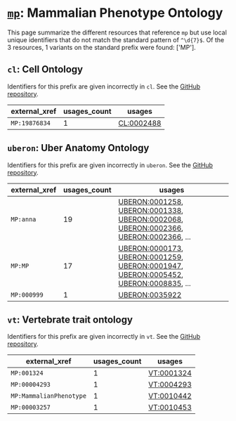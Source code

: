 # [`mp`](https://bioregistry.io/mp): Mammalian Phenotype Ontology

This page summarize the different resources that reference `mp`
but use local unique identifiers that do not match the standard pattern of
`^\d{7}$`. Of the 3 resources,
1 variants on the standard prefix were found: ['MP'].

## `cl`: Cell Ontology

Identifiers for this prefix are given incorrectly in `cl`. See the [GitHub repository](https://github.com/obophenotype/cell-ontology).

| external_xref   |   usages_count | usages                                          |
|-----------------|----------------|-------------------------------------------------|
| `MP:19876834`   |              1 | [CL:0002488](https://bioregistry.io/CL:0002488) |

## `uberon`: Uber Anatomy Ontology

Identifiers for this prefix are given incorrectly in `uberon`. See the [GitHub repository](https://github.com/obophenotype/uberon).

| external_xref   |   usages_count | usages                                                                                                                                                                                                                                                                                           |
|-----------------|----------------|--------------------------------------------------------------------------------------------------------------------------------------------------------------------------------------------------------------------------------------------------------------------------------------------------|
| `MP:anna`       |             19 | [UBERON:0001258](https://bioregistry.io/UBERON:0001258), [UBERON:0001338](https://bioregistry.io/UBERON:0001338), [UBERON:0002068](https://bioregistry.io/UBERON:0002068), [UBERON:0002366](https://bioregistry.io/UBERON:0002366), [UBERON:0002366](https://bioregistry.io/UBERON:0002366), ... |
| `MP:MP`         |             17 | [UBERON:0000173](https://bioregistry.io/UBERON:0000173), [UBERON:0001259](https://bioregistry.io/UBERON:0001259), [UBERON:0001947](https://bioregistry.io/UBERON:0001947), [UBERON:0005452](https://bioregistry.io/UBERON:0005452), [UBERON:0008835](https://bioregistry.io/UBERON:0008835), ... |
| `MP:000999`     |              1 | [UBERON:0035922](https://bioregistry.io/UBERON:0035922)                                                                                                                                                                                                                                          |

## `vt`: Vertebrate trait ontology

Identifiers for this prefix are given incorrectly in `vt`. See the [GitHub repository](https://github.com/AnimalGenome/vertebrate-trait-ontology).

| external_xref           |   usages_count | usages                                          |
|-------------------------|----------------|-------------------------------------------------|
| `MP:001324`             |              1 | [VT:0001324](https://bioregistry.io/VT:0001324) |
| `MP:00004293`           |              1 | [VT:0004293](https://bioregistry.io/VT:0004293) |
| `MP:MammalianPhenotype` |              1 | [VT:0010442](https://bioregistry.io/VT:0010442) |
| `MP:00003257`           |              1 | [VT:0010453](https://bioregistry.io/VT:0010453) |

